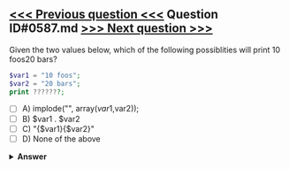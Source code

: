 [<<< Previous question <<<](0586.md)   Question ID#0587.md   [>>> Next question >>>](0588.md)
---

Given the two values below, which of the following possiblities will print 10 foos20 bars?

```php
$var1 = "10 foos";
$var2 = "20 bars";    
print ???????;
```

- [ ] A) implode("", array($var1,$var2));
- [ ] B) $var1 . $var2
- [ ] C) "{$var1}{$var2}"
- [ ] D) None of the above

<details><summary><b>Answer</b></summary>
<p>
  Answer: <strong>A, B, C</strong>
</p>
</details>
